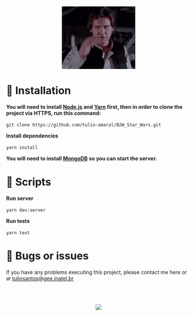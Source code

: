 <p align="center">
   <img src=".github/docs/images/Hi.gif" width="200"/>
</p>

# 🔧 Installation

**You will need to install [Node.js](https://nodejs.org/en/download/) and [Yarn](https://yarnpkg.com/) first, then in order to clone the project via HTTPS, run this command:**

```git clone https://github.com/tulio-amaral/B2W_Star_Wars.git```

**Install dependencies**

```yarn install```

**You will need to install [MongoDB](https://docs.mongodb.com/manual/installation/) so you can start the server.**

# 🚀 Scripts
**Run server**

```yarn dev:server```

**Run tests**

```yarn test```

# 🐛 Bugs or issues
If you have any problems executing this project, please contact me here or at tuliosantos@gee.inatel.br

</br>
</br>

<p align="center">
   <img src=".github/docs/images/MayTheForce.gif" width="450"/>
</p>
